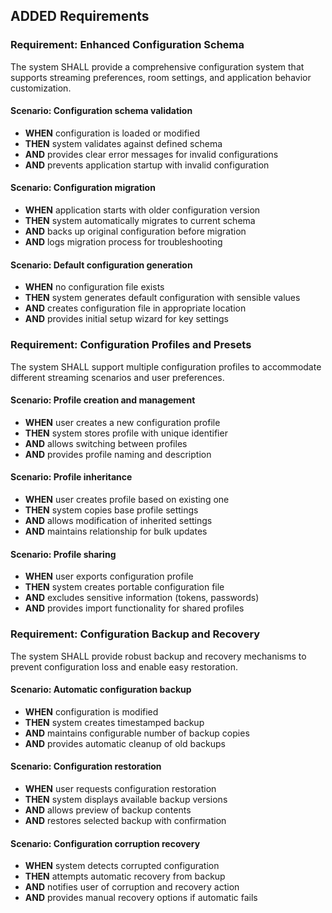 ## ADDED Requirements

### Requirement: Enhanced Configuration Schema
The system SHALL provide a comprehensive configuration system that supports streaming preferences, room settings, and application behavior customization.

#### Scenario: Configuration schema validation
- **WHEN** configuration is loaded or modified
- **THEN** system validates against defined schema
- **AND** provides clear error messages for invalid configurations
- **AND** prevents application startup with invalid configuration

#### Scenario: Configuration migration
- **WHEN** application starts with older configuration version
- **THEN** system automatically migrates to current schema
- **AND** backs up original configuration before migration
- **AND** logs migration process for troubleshooting

#### Scenario: Default configuration generation
- **WHEN** no configuration file exists
- **THEN** system generates default configuration with sensible values
- **AND** creates configuration file in appropriate location
- **AND** provides initial setup wizard for key settings

### Requirement: Configuration Profiles and Presets
The system SHALL support multiple configuration profiles to accommodate different streaming scenarios and user preferences.

#### Scenario: Profile creation and management
- **WHEN** user creates a new configuration profile
- **THEN** system stores profile with unique identifier
- **AND** allows switching between profiles
- **AND** provides profile naming and description

#### Scenario: Profile inheritance
- **WHEN** user creates profile based on existing one
- **THEN** system copies base profile settings
- **AND** allows modification of inherited settings
- **AND** maintains relationship for bulk updates

#### Scenario: Profile sharing
- **WHEN** user exports configuration profile
- **THEN** system creates portable configuration file
- **AND** excludes sensitive information (tokens, passwords)
- **AND** provides import functionality for shared profiles

### Requirement: Configuration Backup and Recovery
The system SHALL provide robust backup and recovery mechanisms to prevent configuration loss and enable easy restoration.

#### Scenario: Automatic configuration backup
- **WHEN** configuration is modified
- **THEN** system creates timestamped backup
- **AND** maintains configurable number of backup copies
- **AND** provides automatic cleanup of old backups

#### Scenario: Configuration restoration
- **WHEN** user requests configuration restoration
- **THEN** system displays available backup versions
- **AND** allows preview of backup contents
- **AND** restores selected backup with confirmation

#### Scenario: Configuration corruption recovery
- **WHEN** system detects corrupted configuration
- **THEN** attempts automatic recovery from backup
- **AND** notifies user of corruption and recovery action
- **AND** provides manual recovery options if automatic fails